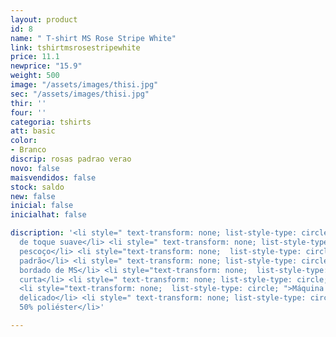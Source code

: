```yaml
---
layout: product
id: 8
name: " T-shirt MS Rose Stripe White"
link: tshirtmsrosestripewhite
price: 11.1
newprice: "15.9"
weight: 500
image: "/assets/images/thisi.jpg"
sec: "/assets/images/thisi.jpg"
thir: ''
four: ''
categoria: tshirts
att: basic
color:
- Branco
discrip: rosas padrao verao
novo: false
maisvendidos: false
stock: saldo
new: false
inicial: false
inicialhat: false

discription: '<li style=" text-transform: none; list-style-type: circle; ">Tecido
  de toque suave</li> <li style=" text-transform: none; list-style-type: circle; ">Tripulação
  pescoço</li> <li style="text-transform: none;  list-style-type: circle; ">T-shirt
  padrão</li> <li style=" text-transform: none; list-style-type: circle; ">Logotipo
  bordado de MS</li> <li style="text-transform: none;  list-style-type: circle; ">Manga
  curta</li> <li style=" text-transform: none; list-style-type: circle; ">Bainha curva</li>
  <li style="text-transform: none;  list-style-type: circle; ">Máquina de lavar modo
  delicado</li> <li style=" text-transform: none; list-style-type: circle; ">50% algodão
  50% poliéster</li>'

---
```

